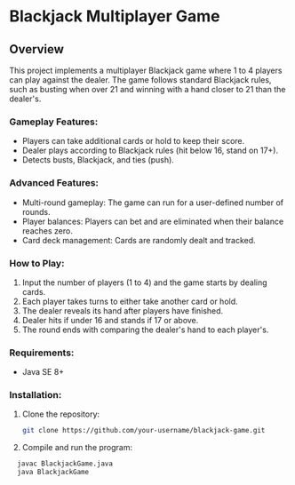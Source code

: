 # Blackjack Multiplayer Game

## Overview
This project implements a multiplayer Blackjack game where 1 to 4 players can play against the dealer. The game follows standard Blackjack rules, such as busting when over 21 and winning with a hand closer to 21 than the dealer's. 

### Gameplay Features:
- Players can take additional cards or hold to keep their score.
- Dealer plays according to Blackjack rules (hit below 16, stand on 17+).
- Detects busts, Blackjack, and ties (push).
  
### Advanced Features:
- Multi-round gameplay: The game can run for a user-defined number of rounds.
- Player balances: Players can bet and are eliminated when their balance reaches zero.
- Card deck management: Cards are randomly dealt and tracked.

### How to Play:
1. Input the number of players (1 to 4) and the game starts by dealing cards.
2. Each player takes turns to either take another card or hold.
3. The dealer reveals its hand after players have finished.
4. Dealer hits if under 16 and stands if 17 or above.
5. The round ends with comparing the dealer's hand to each player's.

### Requirements:
- Java SE 8+

### Installation:
1. Clone the repository:
   ```bash
   git clone https://github.com/your-username/blackjack-game.git

2. Compile and run the program:
  ```bash
    javac BlackjackGame.java
    java BlackjackGame

